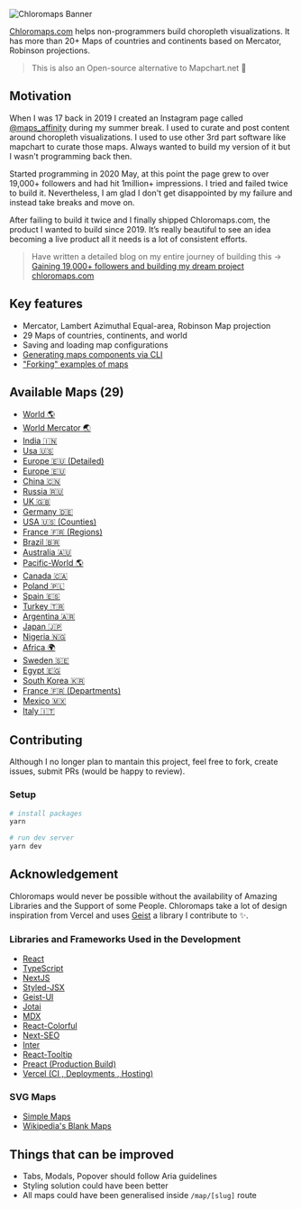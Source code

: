 ![Chloromaps Banner](https://chloromaps.vercel.app/static/images/global/banner.png)

[Chloromaps.com](https://chloromaps.com/) helps non-programmers build choropleth visualizations. It has more than 20+ Maps of countries and continents based on Mercator, Robinson projections.

> This is also an Open-source alternative to Mapchart.net 🥳

## Motivation

When I was 17 back in 2019 I created an Instagram page called [@maps_affinity](https://www.instagram.com/maps_affinity/) during my summer break. I used to curate and post content around choropleth visualizations. I used to use other 3rd part software like mapchart to curate those maps. Always wanted to build my version of it but I wasn't programming back then.

Started programming in 2020 May, at this point the page grew to over 19,000+ followers and had hit 1million+ impressions. I tried and failed twice to build it. Nevertheless, I am glad I don't get disappointed by my failure and instead take breaks and move on.

After failing to build it twice and I finally shipped Chloromaps.com, the product I wanted to build since 2019. It’s really beautiful to see an idea becoming a live product all it needs is a lot of consistent efforts.

> Have written a detailed blog on my entire journey of building this -> [Gaining 19,000+ followers and building my dream project chloromaps.com](https://dpnkr.in/blog/building-maps-affinity-and-chloromaps)

## Key features

-   Mercator, Lambert Azimuthal Equal-area, Robinson Map projection
-   29 Maps of countries, continents, and world
-   Saving and loading map configurations
-   [Generating maps components via CLI](https://twitter.com/DeepankarBhade/status/1398129689139421184)
-   ["Forking" examples of maps](https://twitter.com/DeepankarBhade/status/1399021820615876611)

## Available Maps (29)

-   [World 🌎](https://chloromaps.com/map/world)
-   [World Mercator 🌏](https://chloromaps.com/map/world-mercator)
-   [India 🇮🇳](https://chloromaps.com/map/india)
-   [Usa 🇺🇸](https://chloromaps.com/map/usa)
-   [Europe 🇪🇺 (Detailed)](https://chloromaps.com/map/europe-detailed)
-   [Europe 🇪🇺](https://chloromaps.com/map/europe)
-   [China 🇨🇳](https://chloromaps.com/map/china)
-   [Russia 🇷🇺](https://chloromaps.com/map/russia)
-   [UK 🇬🇧](https://chloromaps.com/map/uk)
-   [Germany 🇩🇪](https://chloromaps.com/map/germany)
-   [USA 🇺🇸 (Counties)](https://chloromaps.com/map/usa-counties)
-   [France 🇫🇷 (Regions)](https://chloromaps.com/map/france)
-   [Brazil 🇧🇷](https://chloromaps.com/map/brazil)
-   [Australia 🇦🇺](https://chloromaps.com/map/australia)
-   [Pacific-World 🌎](https://chloromaps.com/map/world-pacific)
-   [Canada 🇨🇦](https://chloromaps.com/map/canada)
-   [Poland 🇵🇱](https://chloromaps.com/map/poland)
-   [Spain 🇪🇸](https://chloromaps.com/map/spain)
-   [Turkey 🇹🇷](https://chloromaps.com/map/turkey)
-   [Argentina 🇦🇷](https://chloromaps.com/map/argentina)
-   [Japan 🇯🇵](https://chloromaps.com/map/japan)
-   [Nigeria 🇳🇬](https://chloromaps.com/map/nigeria)
-   [Africa 🌍](https://chloromaps.com/map/africa)
-   [Sweden 🇸🇪](https://chloromaps.com/map/sweden)
-   [Egypt 🇪🇬](https://chloromaps.com/map/egypt)
-   [South Korea 🇰🇷](https://chloromaps.com/map/korea)
-   [France 🇫🇷 (Departments)](https://chloromaps.com/map/france-departments)
-   [Mexico 🇲🇽](https://chloromaps.com/map/mexico)
-   [Italy 🇮🇹](https://chloromaps.com/map/italy)

## Contributing

Although I no longer plan to mantain this project, feel free to fork, create issues, submit PRs (would be happy to review).

### Setup

```bash
# install packages
yarn

# run dev server
yarn dev
```

## Acknowledgement

Chloromaps would never be possible without the availability of Amazing Libraries and the Support of some People. Chloromaps take a lot of design inspiration from Vercel and uses [Geist](https://github.com/geist-org/geist-ui) a library I contribute to ✨.

### Libraries and Frameworks Used in the Development

-   [React](https://github.com/facebook/react)
-   [TypeScript](https://github.com/microsoft/TypeScript)
-   [NextJS](https://github.com/vercel/next.js)
-   [Styled-JSX](https://github.com/vercel/styled-jsx)
-   [Geist-UI](https://github.com/geist-org/react)
-   [Jotai](https://github.com/pmndrs/jotai)
-   [MDX](https://github.com/mdx-js/mdx)
-   [React-Colorful](https://github.com/omgovich/react-colorful)
-   [Next-SEO](https://github.com/garmeeh/next-seo)
-   [Inter](https://github.com/rsms/inter)
-   [React-Tooltip](https://github.com/wwayne/react-tooltip)
-   [Preact (Production Build)](https://preactjs.com/)
-   [Vercel (CI , Deployments , Hosting)](https://vercel.com/)

### SVG Maps

-   [Simple Maps](https://simplemaps.com/resources/svg-maps)
-   [Wikipedia's Blank Maps](https://en.wikipedia.org/wiki/Wikipedia:Blank_maps)

## Things that can be improved

-   Tabs, Modals, Popover should follow Aria guidelines
-   Styling solution could have been better
-   All maps could have been generalised inside `/map/[slug]` route

